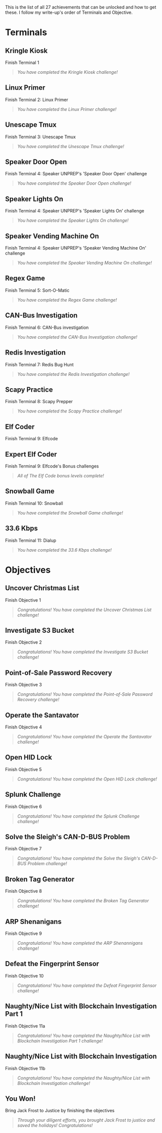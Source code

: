 This is the list of all 27 achievements that can be unlocked and how to get these. I follow my write-up's order of Terminals and Objective. 

# Terminals
## Kringle Kiosk
Finish Terminal 1
>*You have completed the Kringle Kiosk challenge!*

## Linux Primer
Finish Terminal 2: Linux Primer
>*You have completed the Linux Primer challenge!*

## Unescape Tmux
Finish Terminal 3: Unescape Tmux
>*You have completed the Unescape Tmux challenge!*

## Speaker Door Open
Finish Terminal 4: Speaker UNPREP's 'Speaker Door Open' challenge
>*You have completed the Speaker Door Open challenge!*

## Speaker Lights On
Finish Terminal 4: Speaker UNPREP's 'Speaker Lights On' challenge
>*You have completed the Speaker Lights On challenge!*

## Speaker Vending Machine On
Finish Terminal 4: Speaker UNPREP's 'Speaker Vending Machine On' challenge
>*You have completed the Speaker Vending Machine On challenge!*

## Regex Game
Finish Terminal 5: Sort-O-Matic
>*You have completed the Regex Game challenge!*

## CAN-Bus Investigation
Finish Terminal 6: CAN-Bus investigation
>*You have completed the CAN-Bus Investigation challenge!*

## Redis Investigation
Finish Terminal 7: Redis Bug Hunt
>*You have completed the Redis Investigation challenge!*

## Scapy Practice
Finish Terminal 8: Scapy Prepper
> *You have completed the Scapy Practice challenge!*

## Elf Coder
Finish Terminal 9: Elfcode

## Expert Elf Coder
Finish Terminal 9: Elfcode's Bonus challenges
>*All of The Elf Code bonus levels complete!*

## Snowball Game
Finish Terminal 10: Snowball
>*You have completed the Snowball Game challenge!*

## 33.6 Kbps
Finish Terminal 11: Dialup
>*You have completed the 33.6 Kbps challenge!*

# Objectives

## Uncover Christmas List
Finish Objective 1
>*Congratulations! You have completed the Uncover Christmas List challenge!*

## Investigate S3 Bucket
Finish Objective 2
>*Congratulations! You have completed the Investigate S3 Bucket challenge!*

## Point-of-Sale Password Recovery
Finish Objective 3
>*Congratulations! You have completed the Point-of-Sale Password Recovery challenge!*

## Operate the Santavator
Finish Objective 4
>*Congratulations! You have completed the Operate the Santavator challenge!*

## Open HID Lock
Finish Objective 5
>*Congratulations! You have completed the Open HID Lock challenge!*

## Splunk Challenge
Finish Objective 6
>*Congratulations! You have completed the Splunk Challenge challenge!*

## Solve the Sleigh's CAN-D-BUS Problem
Finish Objective 7
>*Congratulations! You have completed the Solve the Sleigh's CAN-D-BUS Problem challenge!*

## Broken Tag Generator
Finish Objective 8
>*Congratulations! You have completed the Broken Tag Generator challenge!*

## ARP Shenanigans
Finish Objective 9
>*Congratulations! You have completed the ARP Shenannigans challenge!*

## Defeat the Fingerprint Sensor
Finish Objective 10
>*Congratulations! You have completed the Defeat Fingerprint Sensor challenge!*

## Naughty/Nice List with Blockchain Investigation Part 1
Finish Objective 11a
>*Congratulations! You have completed the Naughty/Nice List with Blockchain Investigation Part 1 challenge!*

## Naughty/Nice List with Blockchain Investigation
Finish Objective 11b
>*Congratulations! You have completed the Naughty/Nice List with Blockchain Investigation challenge!*

## You Won!
Bring Jack Frost to Justice by finishing the objectives
>*Through your diligent efforts, you brought Jack Frost to justice and saved the holidays! Congratulations!*

